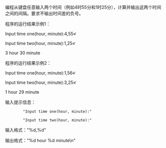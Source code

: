 编程从键盘任意输入两个时间（例如4时55分和1时25分），计算并输出这两个时间之间的间隔。要求不输出时间差的负号。

程序的运行结果示例1： 

Input time one(hour, minute):4,55↙

Input time two(hour, minute):1,25↙

3 hour 30 minute

程序的运行结果示例2： 

Input time one(hour, minute):1,56↙

Input time two(hour, minute):3,25↙

1 hour 29 minute



输入提示信息：
                
            "Input time one(hour, minute):"

            "Input time two(hour, minute):"

输入格式："%d,%d"

输出格式："%d hour %d minute\n"